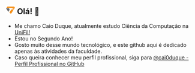  ## <img src="unifil_extensao.png" alt="Badge" style="width: 5%;"> Olá! 👋

- Me chamo Caio Duque, atualmente estudo Ciência da Computação na [UniFil!](<https://unifil.br/>)
- Estou no Segundo Ano!
- Gosto muito desse mundo tecnológico, e este github aqui é dedicado apenas às atividades da faculdade.
- Caso queira conhecer meu perfil profissional, siga para [@cai0duque - Perfil Profissional no GitHub](<https://github/cai0duque.com>)
